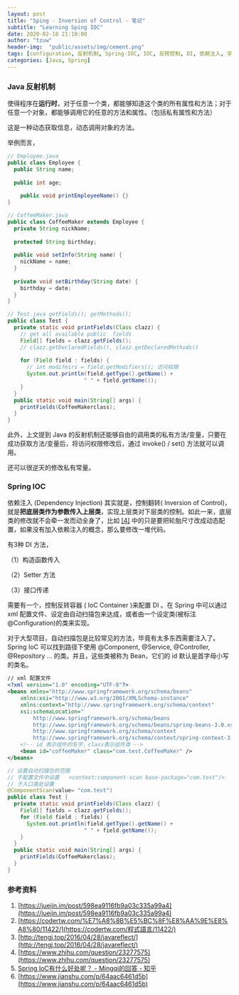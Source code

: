 ```yaml
---
layout: post
title: "Sping - Inversion of Control - 笔记"
subtitle: "Learning Sping IOC"
date: 2020-02-18 21:10:00
author: "tzuw"
header-img:  "public/assets/img/cement.png"
tags: [configuration, 反射机制, Spring-IOC, IOC, 反转控制, DI, 依赖注入, 学习笔记] 
categories: [Java, Spring]
---
```




### Java 反射机制

使得程序在**运行时**，对于任意一个类，都能够知道这个类的所有属性和方法；对于任意一个对象，都能够调用它的任意的方法和属性。（包括私有属性和方法）

这是一种动态获取信息，动态调用对象的方法。

举例而言，

```java
// Employee.java
public class Employee {
  public String name;
  
  public int age;
  
 	public void printEmployeeName() {}
}

// CoffeeMaker.java
public class CoffeeMaker extends Employee {
  private String nickName;
  
  protected String birthday;
  
  public void setInfo(String name) {
    nickName = name;
  }
  
  private void setBirthday(String date) {
    birthday = date;
  }
}

// Test.java getFields(); getMethods();
public class Test {
  private static void printFields(Class clazz) {    
    // get all available public  fields
    Field[] fields = clazz.getFields();
    // clazz.getDeclaredFields(), clazz.getDeclaredMethods()
    
    for (Field field : fields) {
      // int modifeirs = field.getModifiers(); 访问权限
      System.out.println(field.getType().getName() + 
                        " " + field.getName());
    }
  }
  public static void main(String[] args) {
    printFields(CoffeeMakerclass);
  }
}  

```

此外，上文提到 Java 的反射机制还能够自由的调用类的私有方法/变量，只要在成功获取方法/变量后，将访问权限修改后，通过 invoke()  / set() 方法就可以调用。

还可以很逆天的修改私有常量。

### Spring IOC

依赖注入 (Dependency Injection) 其实就是，控制翻转( Inversion of Control)，就是**把底层类作为参数传入上层类**，实现上层类对下层类的控制。如此一来，底层类的修改就不会牵一发而动全身了，比如 [[4]](https://www.zhihu.com/question/23277575) 中的只是要把轮胎尺寸改成动态配置，如果没有加入依赖注入的概念，那么要修改一堆代码。

有3种 DI 方法，

（1）构造函数传入

（2）Setter 方法

（3）接口传递

需要有一个，控制反转容器 ( IoC Container )来配置 DI 。在 Spring 中可以通过 xml 配置文件、设定由自动扫描包来达成，或者由一个设定类(被标注 @Configuration)的类来实现。

对于大型项目，自动扫描包是比较常见的方法，毕竟有太多东西需要注入了。Spring IoC 可以找到路径下使用 @Component, @Service, @Controller, @Repository ... 的类。并且，这些类被称为 Bean，它们的 id 默认是首字母小写的类名。

```xml
// xml 配置文件
<?xml version="1.0" encoding="UTF-8"?>
<beans xmlns="http://www.springframework.org/schema/beans"
    xmlns:xsi="http://www.w3.org/2001/XMLSchema-instance"
    xmlns:context="http://www.springframework.org/schema/context"
    xsi:schemaLocation="
        http://www.springframework.org/schema/beans        
        http://www.springframework.org/schema/beans/spring-beans-3.0.xsd
        http://www.springframework.org/schema/context                
        http://www.springframework.org/schema/context/spring-context-3.0.xsd">
    <!-- id 表示组件的名字，class表示组件类 -->
    <bean id="coffeeMaker" class="com.test.CoffeeMaker" />
</beans>

```

```java
// 设置自动扫描包的范围
// 于配置文件中设置   <context:component-scan base-package="com.test"/>
// 于入口类处设置
@ComponentScan(value= "com.test")
public class Test {
  private static void printFields(Class clazz) {    
    Field[] fields = clazz.getFields();    
    for (Field field : fields) {
      System.out.println(field.getType().getName() + 
                        " " + field.getName());
    }
  }
  public static void main(String[] args) {
    printFields(CoffeeMakerclass);
  }
} 
```



### 参考资料

1. [https://juejin.im/post/598ea9116fb9a03c335a99a4](https://juejin.im/post/598ea9116fb9a03c335a99a4)
2. [https://codertw.com/%E7%A8%8B%E5%BC%8F%E8%AA%9E%E8%A8%80/11422/](https://codertw.com/程式語言/11422/)
3. [http://tengj.top/2016/04/28/javareflect/](http://tengj.top/2016/04/28/javareflect/)
4. [https://www.zhihu.com/question/23277575](https://www.zhihu.com/question/23277575)
5. [Spring IoC有什么好处呢？ - Mingqi的回答 - 知乎](https://www.zhihu.com/question/23277575/answer/169698662)
6. [https://www.jianshu.com/p/64aac6461d5b](https://www.jianshu.com/p/64aac6461d5b)